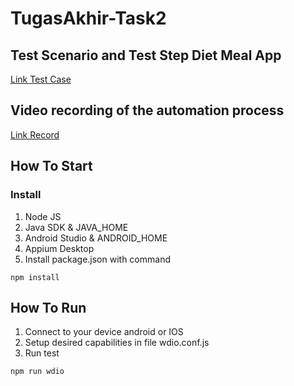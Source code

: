 # TugasAkhir-Task2

## Test Scenario and Test Step Diet Meal App
[Link Test Case](https://docs.google.com/spreadsheets/d/1js5BjZpp-LiRPDTAL2M1t2NCK1Dc7-ES7a9wxr4Y9b8/edit#gid=0)

## Video recording of the automation process
[Link Record](https://drive.google.com/file/d/18VdFNk2Ozu5K3RFYfeVKmty5SYkf1opg/view?usp=sharing)

## How To Start
### Install
1. Node JS
2. Java SDK & JAVA_HOME
3. Android Studio & ANDROID_HOME
4. Appium Desktop
5. Install package.json with command

``` 
npm install
```

## How To Run
1. Connect to your device android or IOS
2. Setup desired capabilities in file wdio.conf.js
3. Run test

``` 
npm run wdio
```
